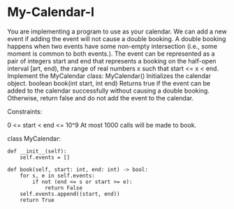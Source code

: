 # My-Calendar-I

You are implementing a program to use as your calendar. We can add a new event if adding the event will not cause a double booking.
A double booking happens when two events have some non-empty intersection (i.e., some moment is common to both events.).
The event can be represented as a pair of integers start and end that represents a booking on the half-open interval [art, end), the range of real numbers x such that start <= x < end.
Implement the MyCalendar class:
MyCalendar() Initializes the calendar object.
boolean book(int start, int end) Returns true if the event can be added to the calendar successfully without causing a double booking. Otherwise, return false and do not add the event to the calendar.

Constraints:

0 <= start < end <= 10^9
At most 1000 calls will be made to book.

class MyCalendar:

    def __init__(self):
        self.events = []
        
    def book(self, start: int, end: int) -> bool:
        for s, e in self.events:
            if not (end <= s or start >= e):  
                return False
        self.events.append((start, end))
        return True

